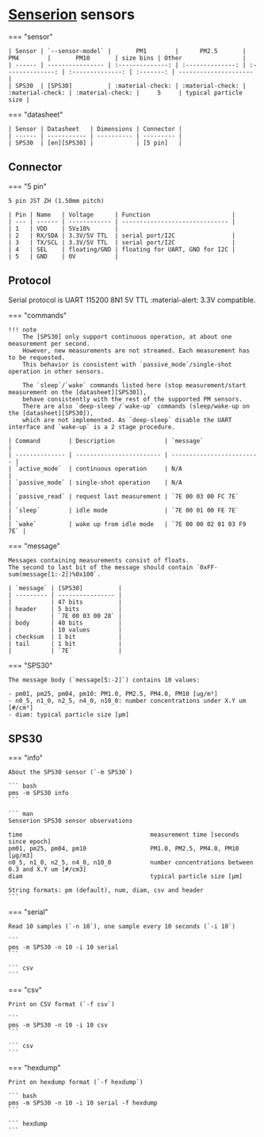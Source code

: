 # [Senserion] sensors

=== "sensor"

    | Sensor | `--sensor-model` |       PM1        |      PM2.5       |       PM4        |       PM10       | size bins | Other                 |
    | ------ | ---------------- | :--------------: | :--------------: | :--------------: | :--------------: | :-------: | --------------------- |
    | SPS30  | [SPS30]          | :material-check: | :material-check: | :material-check: | :material-check: |     5     | typical particle size |

=== "datasheet"

    | Sensor | Datasheet   | Dimensions | Connector |
    | ------ | ----------- | ---------- | --------- |
    | SPS30  | [en][SPS30] |            | [5 pin]   |

[Senserion]: https://www.sensirion.com/en/environmental-sensors/particulate-matter-sensors-pm25/
[SPS30]: https://www.sensirion.com/fileadmin/user_upload/customers/sensirion/Dokumente/9.6_Particulate_Matter/Datasheets/Sensirion_PM_Sensors_SPS30_Datasheet.pdf

[SPS30]: #sps30
[5 pin]: #connector

## Connector

=== "5 pin"

    5 pin JST ZH (1.50mm pitch)

    | Pin | Name   | Voltage      | Function                       |
    | --- | ------ | ------------ | ------------------------------ |
    | 1   | VDD    | 5V±10%       |
    | 2   | RX/SDA | 3.3V/5V TTL  | serial port/I2C                |
    | 3   | TX/SCL | 3.3V/5V TTL  | serial port/I2C                |
    | 4   | SEL    | floating/GND | floating for UART, GND for I2C |
    | 5   | GND    | 0V           |

## Protocol

Serial protocol is UART 115200 8N1 5V TTL :material-alert: 3.3V compatible.

=== "commands"

    !!! note
        The [SPS30] only support continuous operation, at about one measurement per second.
        However, new measurements are not streamed. Each measurement has to be requested.
        This behavior is consistent with `passive_mode`/single-shot operation in other sensors.

        The `sleep`/`wake` commands listed here (stop measurement/start measurement on the [datasheet][SPS30]),
        behave consistently with the rest of the supported PM sensors.
        There are also `deep-sleep`/`wake-up` commands (sleep/wake-up on the [datasheet][SPS30]),
        which are not implemented. As `deep-sleep` disable the UART interface and `wake-up` is a 2 stage procedure.

    | Command        | Description              | `message`                 |
    | -------------- | ------------------------ | ------------------------- |
    | `active_mode`  | continuous operation     | N/A                       |
    | `passive_mode` | single-shot operation    | N/A                       |
    | `passive_read` | request last measurement | `7E 00 03 00 FC 7E`       |
    | `sleep`        | idle mode                | `7E 00 01 00 FE 7E`       |
    | `wake`         | wake up from idle mode   | `7E 00 00 02 01 03 F9 7E` |

=== "message"

    Messages containing measurements consist of floats.
    The second to last bit of the message should contain `0xFF-sum(message[1:-2])%0x100`.

    | `message` | [SPS30]          |
    | --------- | ---------------- |
    |           | 47 bits          |
    | header    | 5 bits           |
    |           | `7E 00 03 00 28` |
    | body      | 40 bits          |
    |           | 10 values        |
    | checksum  | 1 bit            |
    | tail      | 1 bit            |
    |           | `7E`             |

=== "SPS30"

    The message body (`message[5:-2]`) contains 10 values:

    - pm01, pm25, pm04, pm10: PM1.0, PM2.5, PM4.0, PM10 [ug/m³]
    - n0_5, n1_0, n2_5, n4_0, n10_0: number concentrations under X.Y um [#/cm³]
    - diam: typical particle size [μm]

## SPS30

=== "info"

    About the SPS30 sensor (`-m SPS30`)

    ``` bash
    pms -m SPS30 info
    ```

    ``` man
    Senserion SPS30 sensor observations

    time                                    measurement time [seconds since epoch]
    pm01, pm25, pm04, pm10                  PM1.0, PM2.5, PM4.0, PM10 [μg/m3]
    n0_5, n1_0, n2_5, n4_0, n10_0           number concentrations between 0.3 and X.Y um [#/cm3]
    diam                                    typical particle size [μm]

    String formats: pm (default), num, diam, csv and header
    ```

=== "serial"

    Read 10 samples (`-n 10`), one sample every 10 seconds (`-i 10`)

    ```
    pms -m SPS30 -n 10 -i 10 serial
    ```

    ``` csv
    ```

=== "csv"

    Print on CSV format (`-f csv`)

    ```
    pms -m SPS30 -n 10 -i 10 csv
    ```

    ``` csv
    ```

=== "hexdump"

    Print on hexdump format (`-f hexdump`)

    ``` bash
    pms -m SPS30 -n 10 -i 10 serial -f hexdump
    ```

    ``` hexdump
    ```
